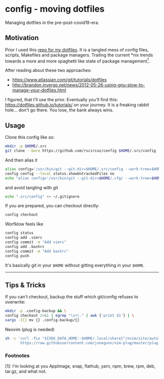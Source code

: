 # config - moving dotfiles

Managing dotfiles in the pre-post-covid19-era.

## Motivation

Prior I used this [repo for my dotfiles](https://github.com/rscircus/dotfiles). It is a tangled mess of config files, scripts, Makefiles and package managers. Trailing the current \*nix trends towards a more and more spaghetti like state of package management[<sup>1</sup>](#fn1).

After reading about these two approaches:

- https://www.atlassian.com/git/tutorials/dotfiles
- http://brandon.invergo.net/news/2012-05-26-using-gnu-stow-to-manage-your-dotfiles.html

I figured, that I'll use the prior. Eventually you'll find this: https://dotfiles.github.io/tutorials/ on your journey. It is a freaking rabbit hole... don't go there. You lose, the bank always wins.

## Usage

Clone this config like so:

```bash
mkdir -p $HOME/.src
git clone --bare https://github.com/rscircus/config $HOME/.src/config
```
And then alias it

```bash
alias config='/usr/bin/git --git-dir=$HOME/.src/config --work-tree=$HOME'
config config --local status.showUntrackedFiles no
echo "alias config='/usr/bin/git --git-dir=$HOME/.cfg/ --work-tree=$HOME'" >> $HOME/.bashrc
```

and avoid tangling with git

```bash
echo ".src/config" >> ~/.gitignore
```

If you are prepared, you can checkout directly:

```bash
config checkout
```

Worfklow feels like

```bash
config status
config add .vimrc
config commit -m "Add vimrc"
config add .bashrc
config commit -m "Add bashrc"
config push
```

It's basically git in your `$HOME` without gitting everything in your `$HOME`.

* * *

## Tips & Tricks

If you can't checkout, backup the stuff which git/config refuses to overwrite:

```bash
mkdir -p .config-backup && \
config checkout 2>&1 | egrep "\s+\." | awk {'print $1'} | \
xargs -I{} mv {} .config-backup/{}
```
Neovim (plug is needed)

```bash
sh -c 'curl -fLo "${XDG_DATA_HOME:-$HOME/.local/share}"/nvim/site/autoload/plug.vim --create-dirs \
       https://raw.githubusercontent.com/junegunn/vim-plug/master/plug.vim'
```

### Footnotes

[<a name="fn1">1</a>]: I'm looking at you AppImage, snap, flathub, yarn, npm, brew, rpm, deb, tar.gz, and what not.
